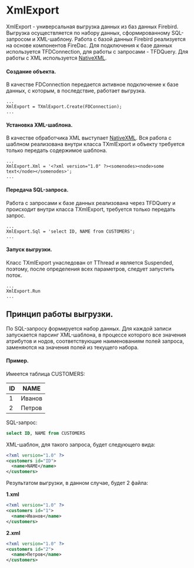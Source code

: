 # XmlExport

XmlExport - универсальная выгрузка данных из баз данных Firebird. Выгрузка осуществляется по набору данных, сформированному SQL-запросом и XML-шаблону. Работа с базой данных Firebird реализуется на основе компонентов FireDac. Для подключения к базе данных используется TFDConnection, для работы с запросами - TFDQuery. Для работы с XML используется [NativeXML](https://github.com/kattunga/NativeXml).

#### Создание объекта.
В качестве FDConnection передается активное подключение к базе данных, с которым, в последствие, работает выгрузка.
```
...
XmlExport = TXmlExport.Create(FDConnection);
...
```
#### Установка XML-шаблона.
В качестве обработчика XML выступает [NativeXML](https://github.com/kattunga/NativeXml). Вся работа с шаблном реализована внутри класса TXmlExport и объекту требуется только передать содержимое шаблона.
```
...
XmlExport.Xml = '<?xml version="1.0" ?><somenodes><node>some text</node></somenodes>';
...
```
#### Передача SQL-запроса.
Работа с запросами к базе данных реализована через TFDQuery и происходит внутри класса TXmlExport, требуется только передать запрос.
```
...
XmlExport.Sql = 'select ID, NAME from CUSTOMERS';
...
```
#### Запуск выгрузки.
Класс TXmlExport унаследован от TThread и является Suspended, поэтому, после определения всех параметров, следует запустить поток.
```
...
XmlExport.Run
...
```
## Принцип работы выгрузки.
По SQL-запросу формируется набор данных. Для каждой записи запускается парсинг XML-шаблона, в процессе которого все значения атрибутов и нодов, соответствующие наименованиям полей запроса, заменяются на значения полей из текущего набора.

#### Пример.

Имеется таблица CUSTOMERS:

ID  | NAME
----|----------------------
1   | Иванов
2   | Петров

SQL-запрос:
```sql
select ID, NAME from CUSTOMERS
```

XML-шаблон, для такого запроса, будет следующего вида:
```xml
<?xml version="1.0" ?>
<customers id="ID">
  <name>NAME</name>
</customers>
```

Результатом выгрузки, в данном случае, будет 2 файла:

**1.xml**
```xml
<?xml version="1.0" ?>
<customers id="1">
  <name>Иванов</name>
</customers>
```
**2.xml**
```xml
<?xml version="1.0" ?>
<customers id="2">
  <name>Петров</name>
</customers>
```



